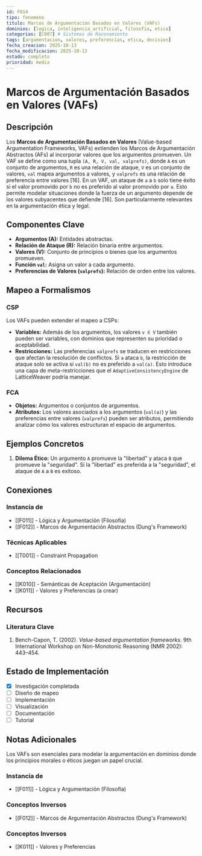 ```yaml
---
id: F014
tipo: fenomeno
titulo: Marcos de Argumentación Basados en Valores (VAFs)
dominios: [logica, inteligencia_artificial, filosofia, etica]
categorias: [C007] # Sistemas de Razonamiento
tags: [argumentacion, valores, preferencias, etica, decision]
fecha_creacion: 2025-10-13
fecha_modificacion: 2025-10-13
estado: completo
prioridad: media
---
```


# Marcos de Argumentación Basados en Valores (VAFs)

## Descripción

Los **Marcos de Argumentación Basados en Valores** (Value-based Argumentation Frameworks, VAFs) extienden los Marcos de Argumentación Abstractos (AFs) al incorporar valores que los argumentos promueven. Un VAF se define como una tupla `(A, R, V, val, valprefs)`, donde `A` es un conjunto de argumentos, `R` es una relación de ataque, `V` es un conjunto de valores, `val` mapea argumentos a valores, y `valprefs` es una relación de preferencia entre valores [16]. En un VAF, un ataque de `a` a `b` solo tiene éxito si el valor promovido por `b` no es preferido al valor promovido por `a`. Esto permite modelar situaciones donde la fuerza de un argumento depende de los valores subyacentes que defiende [16]. Son particularmente relevantes en la argumentación ética y legal.

## Componentes Clave

-   **Argumentos (A):** Entidades abstractas.
-   **Relación de Ataque (R):** Relación binaria entre argumentos.
-   **Valores (V):** Conjunto de principios o bienes que los argumentos promueven.
-   **Función `val`:** Asigna un valor a cada argumento.
-   **Preferencias de Valores (`valprefs`):** Relación de orden entre los valores.

## Mapeo a Formalismos

### CSP

Los VAFs pueden extender el mapeo a CSPs:

-   **Variables:** Además de los argumentos, los valores `v ∈ V` también pueden ser variables, con dominios que representen su prioridad o aceptabilidad.
-   **Restricciones:** Las preferencias `valprefs` se traducen en restricciones que afectan la resolución de conflictos. Si `a` ataca `b`, la restricción de ataque solo se activa si `val(b)` no es preferido a `val(a)`. Esto introduce una capa de meta-restricciones que el `AdaptiveConsistencyEngine` de LatticeWeaver podría manejar.

### FCA

-   **Objetos:** Argumentos o conjuntos de argumentos.
-   **Atributos:** Los valores asociados a los argumentos (`val(a)`) y las preferencias entre valores (`valprefs`) pueden ser atributos, permitiendo analizar cómo los valores estructuran el espacio de argumentos.

## Ejemplos Concretos

1.  **Dilema Ético:** Un argumento `A` promueve la "libertad" y ataca `B` que promueve la "seguridad". Si la "libertad" es preferida a la "seguridad", el ataque de `A` a `B` es exitoso.

## Conexiones

### Instancia de
- [[F011]] - Lógica y Argumentación (Filosofía)
- [[F012]] - Marcos de Argumentación Abstractos (Dung's Framework)

### Técnicas Aplicables
- [[T001]] - Constraint Propagation

### Conceptos Relacionados
- [[K010]] - Semánticas de Aceptación (Argumentación)
- [[K011]] - Valores y Preferencias (a crear)

## Recursos

### Literatura Clave
1.  Bench-Capon, T. (2002). *Value-based argumentation frameworks*. 9th International Workshop on Non-Monotonic Reasoning (NMR 2002): 443–454.

## Estado de Implementación

- [x] Investigación completada
- [ ] Diseño de mapeo
- [ ] Implementación
- [ ] Visualización
- [ ] Documentación
- [ ] Tutorial

## Notas Adicionales

Los VAFs son esenciales para modelar la argumentación en dominios donde los principios morales o éticos juegan un papel crucial.


### Instancia de
- [[F011]] - Lógica y Argumentación (Filosofía)



### Conceptos Inversos
- [[F012]] - Marcos de Argumentación Abstractos (Dung's Framework)



### Conceptos Inversos
- [[K011]] - Valores y Preferencias

